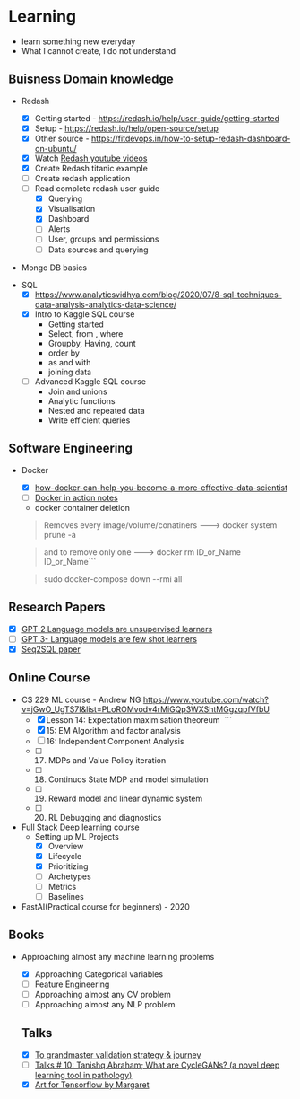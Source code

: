 # Learning

- learn something new everyday
- What I cannot create, I do not understand

## Buisness Domain knowledge

* Redash

  - [x] Getting started - https://redash.io/help/user-guide/getting-started
  - [x] Setup - https://redash.io/help/open-source/setup
  - [x] Other source - https://fitdevops.in/how-to-setup-redash-dashboard-on-ubuntu/
  - [x] Watch [Redash youtube videos](https://www.youtube.com/channel/UCZWXs5WDtDKlmDDX5A84YPQ)
  - [x] Create Redash titanic example
  - [ ] Create redash application
  - [ ] Read complete redash user guide
    - [x] Querying
    - [x] Visualisation
    - [x] Dashboard
    - [ ] Alerts
    - [ ] User, groups and permissions
    - [ ] Data sources and querying
  
* Mongo DB basics 
 
- SQL
  - [x] https://www.analyticsvidhya.com/blog/2020/07/8-sql-techniques-data-analysis-analytics-data-science/
  - [x] Intro to Kaggle SQL course
    - Getting started
    - Select, from , where
    - Groupby, Having, count
    - order by
    - as and with
    - joining data
  - [ ] Advanced Kaggle SQL course
    - Join and unions
    - Analytic functions
    - Nested and repeated data
    - Write efficient queries

## Software Engineering

- Docker
  - [x] [how-docker-can-help-you-become-a-more-effective-data-scientist](https://towardsdatascience.com/how-docker-can-help-you-become-a-more-effective-data-scientist-7fc048ef91d5)
  - [ ] [Docker in action notes](https://notes.hamel.dev/docs/docker/Docker-In-Action.html)
  - docker container deletion
  > Removes every image/volume/conatiners ---> docker system prune -a
  
  > and to remove only one ---> docker rm ID_or_Name ID_or_Name```
  
  > sudo docker-compose down --rmi all

## Research Papers

- [x] [GPT-2 Language models are unsupervised learners](https://d4mucfpksywv.cloudfront.net/better-language-models/language-models.pdf)
- [ ] [GPT 3- Language models are few shot learners](https://arxiv.org/abs/2005.14165)
- [X] [Seq2SQL paper](https://arxiv.org/pdf/1709.00103v7.pdf)

## Online Course

- CS 229 ML course - Andrew NG
  https://www.youtube.com/watch?v=jGwO_UgTS7I&list=PLoROMvodv4rMiGQp3WXShtMGgzqpfVfbU
  - [x] Lesson 14: Expectation maximisation theoreum  ```
  - [x] 15: EM Algorithm and factor analysis
  - [ ] 16: Independent Component Analysis
  - [ ] 17. MDPs and Value Policy iteration
  - [ ] 18. Continuos State MDP and model simulation
  - [ ] 19. Reward model and linear dynamic system
  - [ ] 20. RL Debugging and diagnostics
 
- Full Stack Deep learning course
  - Setting up ML Projects
    - [x] Overview
    - [x] Lifecycle
    - [x] Prioritizing
    - [ ] Archetypes
    - [ ] Metrics
    - [ ] Baselines
 
- FastAI(Practical course for beginners) - 2020 

## Books

- Approaching almost any machine learning problems
  - [x] Approaching Categorical variables
  - [ ] Feature Engineering
  - [ ] Approaching almost any CV problem
  - [ ] Approaching almost any NLP problem
  
  ## Talks
  
  - [x] [To grandmaster validation strategy & journey](https://kommunity.com/kaggle-days-meetup-istanbul/events/top-grandmasters-kaggle-journeys-and-validation-strategies-8fef83ef)
  - [ ] [Talks # 10: Tanishq Abraham; What are CycleGANs? (a novel deep learning tool in pathology)](https://www.youtube.com/watch?v=gT8-wDPLOBg)
  - [x] [Art for Tensorflow by Margaret](https://www.youtube.com/watch?v=scICM4A2uMQ)

